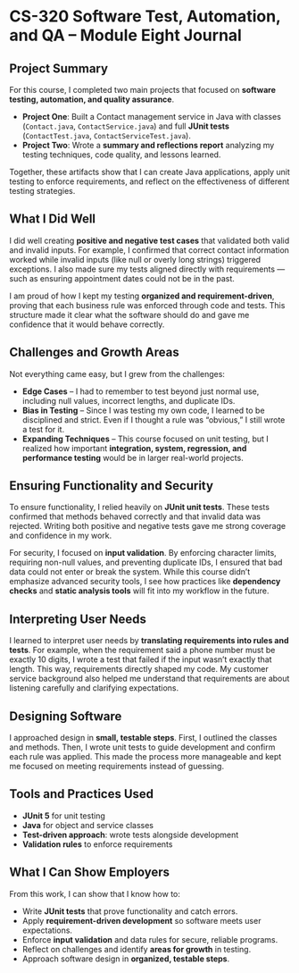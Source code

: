 # CS-320 Software Test, Automation, and QA – Module Eight Journal

## Project Summary  
For this course, I completed two main projects that focused on **software testing, automation, and quality assurance**.  
- **Project One**: Built a Contact management service in Java with classes (`Contact.java`, `ContactService.java`) and full **JUnit tests** (`ContactTest.java`, `ContactServiceTest.java`).  
- **Project Two**: Wrote a **summary and reflections report** analyzing my testing techniques, code quality, and lessons learned.  

Together, these artifacts show that I can create Java applications, apply unit testing to enforce requirements, and reflect on the effectiveness of different testing strategies.  

## What I Did Well  
I did well creating **positive and negative test cases** that validated both valid and invalid inputs. For example, I confirmed that correct contact information worked while invalid inputs (like null or overly long strings) triggered exceptions. I also made sure my tests aligned directly with requirements — such as ensuring appointment dates could not be in the past.  

I am proud of how I kept my testing **organized and requirement-driven**, proving that each business rule was enforced through code and tests. This structure made it clear what the software should do and gave me confidence that it would behave correctly.  

## Challenges and Growth Areas  
Not everything came easy, but I grew from the challenges:  
- **Edge Cases** – I had to remember to test beyond just normal use, including null values, incorrect lengths, and duplicate IDs.  
- **Bias in Testing** – Since I was testing my own code, I learned to be disciplined and strict. Even if I thought a rule was “obvious,” I still wrote a test for it.  
- **Expanding Techniques** – This course focused on unit testing, but I realized how important **integration, system, regression, and performance testing** would be in larger real-world projects.  

## Ensuring Functionality and Security  
To ensure functionality, I relied heavily on **JUnit unit tests**. These tests confirmed that methods behaved correctly and that invalid data was rejected. Writing both positive and negative tests gave me strong coverage and confidence in my work.  

For security, I focused on **input validation**. By enforcing character limits, requiring non-null values, and preventing duplicate IDs, I ensured that bad data could not enter or break the system. While this course didn’t emphasize advanced security tools, I see how practices like **dependency checks** and **static analysis tools** will fit into my workflow in the future.  

## Interpreting User Needs  
I learned to interpret user needs by **translating requirements into rules and tests**. For example, when the requirement said a phone number must be exactly 10 digits, I wrote a test that failed if the input wasn’t exactly that length. This way, requirements directly shaped my code. My customer service background also helped me understand that requirements are about listening carefully and clarifying expectations.  

## Designing Software  
I approached design in **small, testable steps**. First, I outlined the classes and methods. Then, I wrote unit tests to guide development and confirm each rule was applied. This made the process more manageable and kept me focused on meeting requirements instead of guessing.  

## Tools and Practices Used  
- **JUnit 5** for unit testing  
- **Java** for object and service classes  
- **Test-driven approach**: wrote tests alongside development  
- **Validation rules** to enforce requirements  

## What I Can Show Employers  
From this work, I can show that I know how to:  
- Write **JUnit tests** that prove functionality and catch errors.  
- Apply **requirement-driven development** so software meets user expectations.  
- Enforce **input validation** and data rules for secure, reliable programs.  
- Reflect on challenges and identify **areas for growth** in testing.  
- Approach software design in **organized, testable steps**.  

